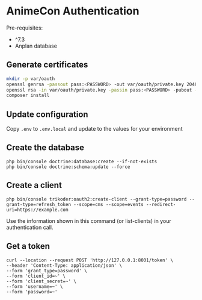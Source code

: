# AnimeCon Authentication
Pre-requisites:
* ^7.3
* Anplan database

## Generate certificates
```sh
mkdir -p var/oauth
openssl genrsa -passout pass:<PASSWORD> -out var/oauth/private.key 2048
openssl rsa -in var/oauth/private.key -passin pass:<PASSWORD> -pubout -out var/oauth/public.key
composer install
```

## Update configuration
Copy `.env` to `.env.local` and update to the values for your environment

## Create the database
```shell script
php bin/console doctrine:database:create --if-not-exists
php bin/console doctrine:schema:update --force 
```

## Create a client
```shell script
php bin/console trikoder:oauth2:create-client --grant-type=password --grant-type=refresh_token --scope=cms --scope=events --redirect-uri=https://example.com
```

Use the information shown in this command (or list-clients) in your authentication call.

## Get a token
```shell script
curl --location --request POST 'http://127.0.0.1:8001/token' \
--header 'Content-Type: application/json' \
--form 'grant_type=password' \
--form 'client_id=~' \
--form 'client_secret=~' \
--form 'username=~' \
--form 'password=~'
```
